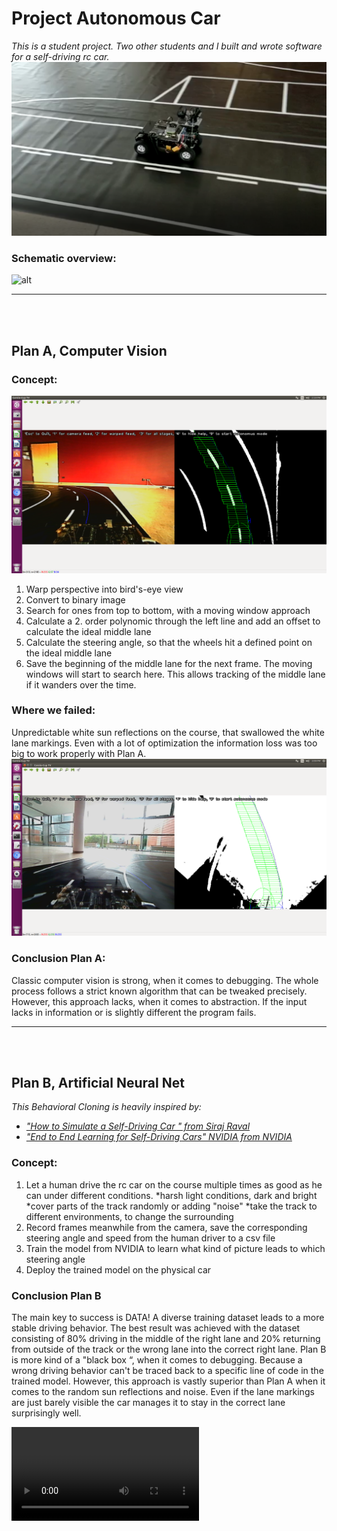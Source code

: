 # Project Autonomous Car
_This is a student project. Two other students and I built and wrote software for a self-driving rc car._
![alt text](https://github.com/AdrianGehrig/Project-Autonomous-Car/blob/master/Documentation/Auto_auf_Strecke.PNG "Thumbnail")

### Schematic overview:
![alt](https://github.com/AdrianGehrig/Project-Autonomous-Car/blob/master/Documentation/%C3%9Cbersicht.jpg)

___
<br><br>
## Plan A,  Computer Vision
### Concept:
![alt text](https://github.com/AdrianGehrig/Project-Autonomous-Car/blob/master/Documentation/OpenCV_ideal2.png "CVgood")

1. Warp perspective into bird's-eye view
2. Convert to binary image
3. Search for ones from top to bottom, with a moving window approach
4. Calculate a 2. order polynomic through the left line and add an offset to calculate the ideal middle lane
5. Calculate the steering angle, so that the wheels hit a defined point on the ideal middle lane
6. Save the beginning of the middle lane for the next frame. The moving windows will start to search here. 
This allows tracking of the middle lane if it wanders over the time.

### Where we failed:
Unpredictable white sun reflections on the course, that swallowed the white lane markings. 
Even with a lot of optimization the information loss was too big to work properly with Plan A.
![alt text](https://github.com/AdrianGehrig/Project-Autonomous-Car/blob/master/Documentation/OpenCV_Spiegelung.png "CVfails")
### Conclusion Plan A:
Classic computer vision is strong, when it comes to debugging. The whole process follows a strict known algorithm that can be tweaked precisely. However, this approach lacks, when it comes to abstraction. If the input lacks in information or is slightly different the program fails.

___
<br><br>

## Plan B,  Artificial Neural Net
_This Behavioral Cloning is heavily inspired by:_ 
* _["How to Simulate a Self-Driving Car
" from Siraj Raval]()_
* _["End to End Learning for Self-Driving Cars" NVIDIA from NVIDIA](https://images.nvidia.com/content/tegra/automotive/images/2016/solutions/pdf/end-to-end-dl-using-px.pdf)_
### Concept:

1. Let a human drive the rc car on the course multiple times as good as he can under different conditions.
*harsh light conditions, dark and bright
*cover parts of the track randomly or adding "noise" 
*take the track to different environments, to change the surrounding
2. Record frames meanwhile from the camera, save the corresponding steering angle and speed from the human driver to a csv file
3. Train the model from NVIDIA to learn what kind of picture leads to which steering angle
4. Deploy the trained model on the physical car




### Conclusion Plan B
The main key to success is DATA! A diverse training dataset leads to a more stable driving behavior. 
The best result was achieved with the dataset consisting of 80% driving in the middle of the right lane and 20% returning from outside of the track or the wrong lane into the correct right lane. 
Plan B is more kind of a "black box “, when it comes to debugging. Because a wrong driving behavior can't be traced back to a specific line of code in the trained model.
However, this approach is vastly superior than Plan A when it comes to the random sun reflections and noise. Even if the lane markings are just barely visible the car manages it to stay in the correct lane surprisingly well.

![alt text](https://github.com/AdrianGehrig/Project-Autonomous-Car/blob/master/Documentation/InAction.mp4
"Video")
